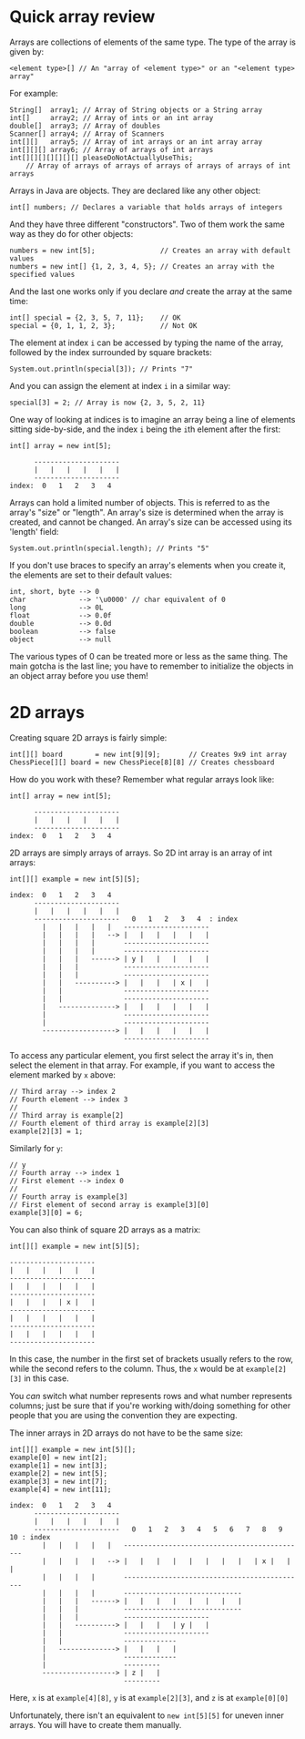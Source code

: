 # Quick array review

Arrays are collections of elements of the same type. The type of the array is
given by:

    <element type>[] // An "array of <element type>" or an "<element type> array"

For example:

    String[]  array1; // Array of String objects or a String array
    int[]     array2; // Array of ints or an int array
    double[]  array3; // Array of doubles
    Scanner[] array4; // Array of Scanners
    int[][]   array5; // Array of int arrays or an int array array
    int[][][] array6; // Array of arrays of int arrays
    int[][][][][][][] pleaseDoNotActuallyUseThis;
        // Array of arrays of arrays of arrays of arrays of arrays of int arrays

Arrays in Java are objects. They are declared like any other object:

    int[] numbers; // Declares a variable that holds arrays of integers

And they have three different "constructors". Two of them work the same way as
they do for other objects:

    numbers = new int[5];                // Creates an array with default values
    numbers = new int[] {1, 2, 3, 4, 5}; // Creates an array with the specified values

And the last one works only if you declare *and* create the array at the same
time:

    int[] special = {2, 3, 5, 7, 11};    // OK
    special = {0, 1, 1, 2, 3};           // Not OK

The element at index `i` can be accessed by typing the name of the array,
followed by the index surrounded by square brackets:

    System.out.println(special[3]); // Prints "7"

And you can assign the element at index `i` in a similar way:

    special[3] = 2; // Array is now {2, 3, 5, 2, 11}

One way of looking at indices is to imagine an array being a line of elements
sitting side-by-side, and the index `i` being the `i`th element after the first:

    int[] array = new int[5];

          ---------------------
          |   |   |   |   |   |
          ---------------------
    index:  0   1   2   3   4

Arrays can hold a limited number of objects. This is referred to as the array's
"size" or "length". An array's size is determined when the array is created,
and cannot be changed. An array's size can be accessed using its 'length' field:

    System.out.println(special.length); // Prints "5"

If you don't use braces to specify an array's elements when you create it, the
elements are set to their default values:

    int, short, byte --> 0
    char             --> '\u0000' // char equivalent of 0
    long             --> 0L
    float            --> 0.0f
    double           --> 0.0d
    boolean          --> false
    object           --> null

The various types of 0 can be treated more or less as the same thing. The main
gotcha is the last line; you have to remember to initialize the objects in an
object array before you use them!

# 2D arrays

Creating square 2D arrays is fairly simple:

    int[][] board        = new int[9][9];       // Creates 9x9 int array
    ChessPiece[][] board = new ChessPiece[8][8] // Creates chessboard

How do you work with these? Remember what regular arrays look like:

    int[] array = new int[5];

          ---------------------
          |   |   |   |   |   |
          ---------------------
    index:  0   1   2   3   4

2D arrays are simply arrays of arrays. So 2D int array is an array of int
arrays:

    int[][] example = new int[5][5];

    index:  0   1   2   3   4
          ---------------------
          |   |   |   |   |   |
          ---------------------   0   1   2   3   4  : index
            |   |   |   |   |   ---------------------
            |   |   |   |   --> |   |   |   |   |   |
            |   |   |   |       ---------------------
            |   |   |   |       ---------------------
            |   |   |   ------> | y |   |   |   |   |
            |   |   |           ---------------------
            |   |   |           ---------------------
            |   |   ----------> |   |   |   | x |   |
            |   |               ---------------------
            |   |               ---------------------
            |   --------------> |   |   |   |   |   |
            |                   ---------------------
            |                   ---------------------
            ------------------> |   |   |   |   |   |
                                ---------------------

To access any particular element, you first select the array it's in, then
select the element in that array. For example, if you want to access the
element marked by `x` above:

    // Third array --> index 2
    // Fourth element --> index 3
    //
    // Third array is example[2]
    // Fourth element of third array is example[2][3]
    example[2][3] = 1;

Similarly for `y`:

    // y
    // Fourth array --> index 1
    // First element --> index 0
    //
    // Fourth array is example[3]
    // First element of second array is example[3][0]
    example[3][0] = 6;

You can also think of square 2D arrays as a matrix:

    int[][] example = new int[5][5];

    ---------------------
    |   |   |   |   |   |
    ---------------------
    |   |   |   |   |   |
    ---------------------
    |   |   |   | x |   |
    ---------------------
    |   |   |   |   |   |
    ---------------------
    |   |   |   |   |   |
    ---------------------

In this case, the number in the first set of brackets usually refers to the
row, while the second refers to the column. Thus, the `x` would be at
`example[2][3]` in this case.

You *can* switch what number represents rows and what number represents
columns; just be sure that if you're working with/doing something for other
people that you are using the convention they are expecting.

The inner arrays in 2D arrays do not have to be the same size:

    int[][] example = new int[5][];
    example[0] = new int[2];
    example[1] = new int[3];
    example[2] = new int[5];
    example[3] = new int[7];
    example[4] = new int[11];

    index:  0   1   2   3   4
          ---------------------
          |   |   |   |   |   |
          ---------------------   0   1   2   3   4   5   6   7   8   9   10 : index
            |   |   |   |   |   ---------------------------------------------
            |   |   |   |   --> |   |   |   |   |   |   |   |   | x |   |   |
            |   |   |   |       ---------------------------------------------
            |   |   |   |       -----------------------------
            |   |   |   ------> |   |   |   |   |   |   |   |
            |   |   |           -----------------------------
            |   |   |           ---------------------
            |   |   ----------> |   |   |   | y |   |
            |   |               ---------------------
            |   |               -------------
            |   --------------> |   |   |   |
            |                   -------------
            |                   ---------
            ------------------> | z |   |
                                ---------

Here, `x` is at `example[4][8]`, `y` is at `example[2][3]`, and `z` is at `example[0][0]`

Unfortunately, there isn't an equivalent to `new int[5][5]` for uneven inner
arrays. You will have to create them manually.
